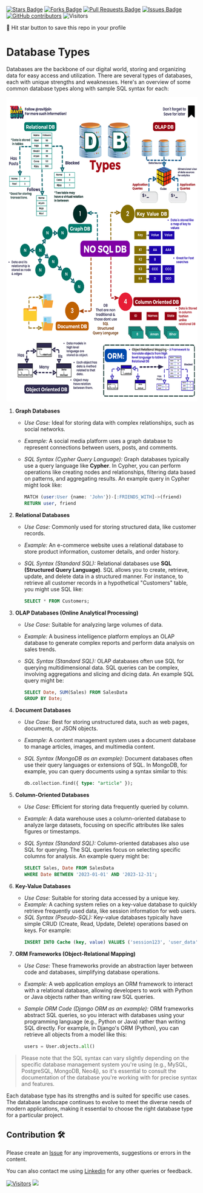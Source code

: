 <a href="https://github.com/drshahizan/HPDP/stargazers"><img src="https://img.shields.io/github/stars/drshahizan/HPDP" alt="Stars Badge"/></a>
<a href="https://github.com/drshahizan/HPDP/network/members"><img src="https://img.shields.io/github/forks/drshahizan/HPDP" alt="Forks Badge"/></a>
<a href="https://github.com/drshahizan/HPDP/pulls"><img src="https://img.shields.io/github/issues-pr/drshahizan/HPDP" alt="Pull Requests Badge"/></a>
<a href="https://github.com/drshahizan/HPDP/issues"><img src="https://img.shields.io/github/issues/drshahizan/HPDP" alt="Issues Badge"/></a>
<a href="https://github.com/drshahizan/HPDP/graphs/contributors"><img alt="GitHub contributors" src="https://img.shields.io/github/contributors/drshahizan/Python_Tutorial?color=2b9348"></a>
![Visitors](https://api.visitorbadge.io/api/visitors?path=https%3A%2F%2Fgithub.com%2Fdrshahizan%2FHPDP&labelColor=%23d9e3f0&countColor=%23697689&style=flat)

🌟 Hit star button to save this repo in your profile

# Database Types

Databases are the backbone of our digital world, storing and organizing data for easy access and utilization. There are several types of databases, each with unique strengths and weaknesses. Here's an overview of some common database types along with sample SQL syntax for each:

<p align="center">
<img src="../images/Db.gif"  height="800" />
</p>

1. **Graph Databases**
    - *Use Case:* Ideal for storing data with complex relationships, such as social networks.
    - *Example:* A social media platform uses a graph database to represent connections between users, posts, and comments.
    - *SQL Syntax (Cypher Query Language):*
      Graph databases typically use a query language like **Cypher**. In Cypher, you can perform operations like creating nodes and relationships, filtering data based on patterns, and aggregating results. An example query in Cypher might look like:

    
        ```sql
        MATCH (user:User {name: 'John'})-[:FRIENDS_WITH]->(friend)
        RETURN user, friend
        ```

2. **Relational Databases**
    - *Use Case:* Commonly used for storing structured data, like customer records.
    - *Example:* An e-commerce website uses a relational database to store product information, customer details, and order history.
    - *SQL Syntax (Standard SQL):*
      Relational databases use **SQL (Structured Query Language)**. SQL allows you to create, retrieve, update, and delete data in a structured manner. For instance, to retrieve all customer records in a hypothetical "Customers" table, you might use SQL like:

        ```sql
        SELECT * FROM Customers;
        ```

3. **OLAP Databases (Online Analytical Processing)**
    - *Use Case:* Suitable for analyzing large volumes of data.
    - *Example:* A business intelligence platform employs an OLAP database to generate complex reports and perform data analysis on sales trends.
    - *SQL Syntax (Standard SQL):*
    OLAP databases often use SQL for querying multidimensional data. SQL queries can be complex, involving aggregations and slicing and dicing data. An example SQL query might be:

        ```sql
        SELECT Date, SUM(Sales) FROM SalesData
        GROUP BY Date;
        ```

4. **Document Databases**
    - *Use Case:* Best for storing unstructured data, such as web pages, documents, or JSON objects.
    - *Example:* A content management system uses a document database to manage articles, images, and multimedia content.
    - *SQL Syntax (MongoDB as an example):*
    Document databases often use their query languages or extensions of SQL. In MongoDB, for example, you can query documents using a syntax similar to this:

        ```sql
        db.collection.find({ type: "article" });
        ```

5. **Column-Oriented Databases**
    - *Use Case:* Efficient for storing data frequently queried by column.
    - *Example:* A data warehouse uses a column-oriented database to analyze large datasets, focusing on specific attributes like sales figures or timestamps.
    - *SQL Syntax (Standard SQL):*
    Column-oriented databases also use SQL for querying. The SQL queries focus on selecting specific columns for analysis. An example query might be:

        ```sql
        SELECT Sales, Date FROM SalesData
        WHERE Date BETWEEN '2023-01-01' AND '2023-12-31';
        ```

6. **Key-Value Databases**
    - *Use Case:* Suitable for storing data accessed by a unique key.
    - *Example:* A caching system relies on a key-value database to quickly retrieve frequently used data, like session information for web users.
    - *SQL Syntax (Pseudo-SQL):*
    Key-value databases typically have simple CRUD (Create, Read, Update, Delete) operations based on keys. For example:
        ```sql
        INSERT INTO Cache (key, value) VALUES ('session123', 'user_data');
        ```

7. **ORM Frameworks (Object-Relational Mapping)**
    - *Use Case:* These frameworks provide an abstraction layer between code and databases, simplifying database operations.
    - *Example:* A web application employs an ORM framework to interact with a relational database, allowing developers to work with Python or Java objects rather than writing raw SQL queries.
    - *Sample ORM Code (Django ORM as an example):*
    ORM frameworks abstract SQL queries, so you interact with databases using your programming language (e.g., Python or Java) rather than writing SQL directly. For example, in Django's ORM (Python), you can retrieve all objects from a model like this:

        ```python
        users = User.objects.all()
        ```

> Please note that the SQL syntax can vary slightly depending on the specific database management system you're using (e.g., MySQL, PostgreSQL, MongoDB, Neo4j), so it's essential to consult the documentation of the database you're working with for precise syntax and features.

Each database type has its strengths and is suited for specific use cases. The database landscape continues to evolve to meet the diverse needs of modern applications, making it essential to choose the right database type for a particular project.

## Contribution 🛠️
Please create an [Issue](https://github.com/drshahizan/BDM/issues) for any improvements, suggestions or errors in the content.

You can also contact me using [Linkedin](https://www.linkedin.com/in/drshahizan/) for any other queries or feedback.

[![Visitors](https://api.visitorbadge.io/api/visitors?path=https%3A%2F%2Fgithub.com%2Fdrshahizan&labelColor=%23697689&countColor=%23555555&style=plastic)](https://visitorbadge.io/status?path=https%3A%2F%2Fgithub.com%2Fdrshahizan)
![](https://hit.yhype.me/github/profile?user_id=81284918)

